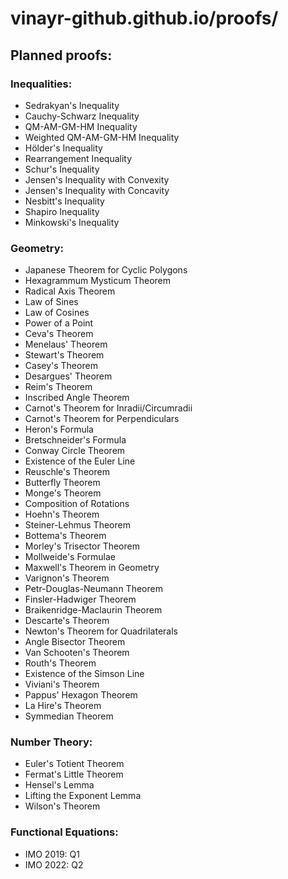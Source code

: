 # vinayr-github.github.io/proofs/
## Planned proofs:

### Inequalities:
* Sedrakyan's Inequality
* Cauchy-Schwarz Inequality
* QM-AM-GM-HM Inequality
* Weighted QM-AM-GM-HM Inequality
* Hölder's Inequality
* Rearrangement Inequality
* Schur's Inequality
* Jensen's Inequality with Convexity
* Jensen's Inequality with Concavity
* Nesbitt's Inequality
* Shapiro Inequality
* Minkowski's Inequality

### Geometry:
* Japanese Theorem for Cyclic Polygons
* Hexagrammum Mysticum Theorem
* Radical Axis Theorem
* Law of Sines
* Law of Cosines
* Power of a Point
* Ceva's Theorem
* Menelaus' Theorem
* Stewart's Theorem
* Casey's Theorem
* Desargues' Theorem
* Reim's Theorem
* Inscribed Angle Theorem
* Carnot's Theorem for Inradii/Circumradii
* Carnot's Theorem for Perpendiculars
* Heron's Formula
* Bretschneider's Formula
* Conway Circle Theorem
* Existence of the Euler Line
* Reuschle's Theorem
* Butterfly Theorem
* Monge's Theorem
* Composition of Rotations
* Hoehn's Theorem
* Steiner-Lehmus Theorem
* Bottema's Theorem
* Morley's Trisector Theorem
* Mollweide's Formulae
* Maxwell's Theorem in Geometry
* Varignon's Theorem
* Petr-Douglas-Neumann Theorem
* Finsler-Hadwiger Theorem
* Braikenridge-Maclaurin Theorem
* Descarte's Theorem
* Newton's Theorem for Quadrilaterals
* Angle Bisector Theorem
* Van Schooten's Theorem
* Routh's Theorem
* Existence of the Simson Line
* Viviani's Theorem
* Pappus' Hexagon Theorem
* La Hire's Theorem
* Symmedian Theorem

### Number Theory:
* Euler's Totient Theorem
* Fermat's Little Theorem
* Hensel's Lemma
* Lifting the Exponent Lemma
* Wilson's Theorem

### Functional Equations:
* IMO 2019: Q1
* IMO 2022: Q2
